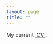 ```yaml
--- 
layout: page
title: ""
---
```


My current <a href="https://github.com/researchecon/lunpide/blob/345fdbe40c886080ecc3d515a7fba7d6bffe1f3c/cvgithub.pdf" class="image fit"><img src="images/marr_pic.jpg" alt=""> CV </a>.

